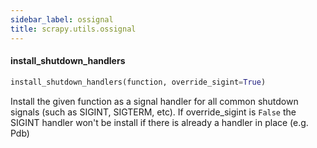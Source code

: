 ```yaml
---
sidebar_label: ossignal
title: scrapy.utils.ossignal
---
```


#### install\_shutdown\_handlers

```python
install_shutdown_handlers(function, override_sigint=True)
```

Install the given function as a signal handler for all common shutdown
signals (such as SIGINT, SIGTERM, etc). If override_sigint is ``False`` the
SIGINT handler won&#x27;t be install if there is already a handler in place
(e.g.  Pdb)

